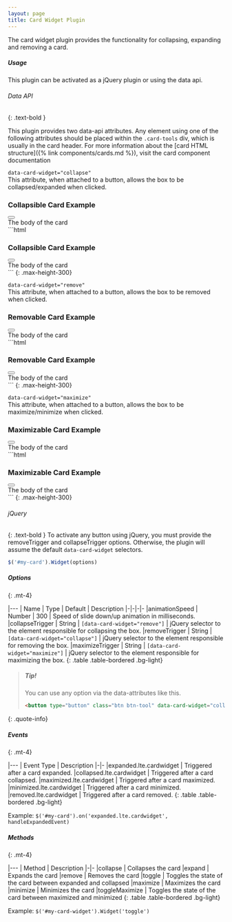 ```yaml
---
layout: page
title: Card Widget Plugin
---
```


The card widget plugin provides the functionality for collapsing, expanding and removing a card. 

##### Usage
This plugin can be activated as a jQuery plugin or using the data api. 

###### Data API
{: .text-bold }

This plugin provides two data-api attributes. Any element using one of the following attributes should be placed within the `.card-tools` div, which is usually in the card header. For more information about the [card HTML structure]({% link components/cards.md %}), visit the card component documentation 

`data-card-widget="collapse"`
<br />
This attribute, when attached to a button, allows the box to be collapsed/expanded when clicked. 
<div class="row">
  <div class="col-12 col-md-4">
     <div class="card">
      <div class="card-header">
        <h3 class="card-title">Collapsible Card Example</h3>
        <div class="card-tools">
          <button type="button" class="btn btn-tool" data-card-widget="collapse"><i class="fas fa-minus"></i></button>
        </div>
      </div>
      <div class="card-body">
        The body of the card
      </div>
    </div>
  </div>
  <div class="col-12 col-md-8" markdown="1">
```html
<div class="card">
  <div class="card-header">
    <h3 class="card-title">Collapsible Card Example</h3>
    <div class="card-tools">
      <!-- Collapse Button -->
      <button type="button" class="btn btn-tool" data-card-widget="collapse"><i class="fas fa-minus"></i></button>
    </div>
    <!-- /.card-tools -->
  </div>
  <!-- /.card-header -->
  <div class="card-body">
    The body of the card
  </div>
  <!-- /.card-body -->
</div>
<!-- /.card -->
```
{: .max-height-300}
  </div>
</div>

`data-card-widget="remove"`
<br />
This attribute, when attached to a button, allows the box to be removed when clicked. 
<div class="row">
  <div class="col-12 col-md-4">
     <div class="card">
      <div class="card-header">
        <h3 class="card-title">Removable Card Example</h3>
        <div class="card-tools">
          <button type="button" class="btn btn-tool" data-card-widget="remove"><i class="fas fa-times"></i></button>
        </div>
      </div>
      <div class="card-body">
        The body of the card
      </div>
    </div>
  </div>
  <div class="col-12 col-md-8" markdown="1">
```html
<div class="card">
  <div class="card-header">
    <h3 class="card-title">Removable Card Example</h3>
    <div class="card-tools">
      <!-- Remove Button -->
      <button type="button" class="btn btn-tool" data-card-widget="remove"><i class="fas fa-times"></i></button>
    </div>
    <!-- /.card-tools -->
  </div>
  <!-- /.card-header -->
  <div class="card-body">
    The body of the card
  </div>
  <!-- /.card-body -->
</div>
<!-- /.card -->
```
{: .max-height-300}
  </div>
</div>

`data-card-widget="maximize"`
<br />
This attribute, when attached to a button, allows the box to be maximize/minimize when clicked. 
<div class="row">
  <div class="col-12 col-md-4">
     <div class="card">
      <div class="card-header">
        <h3 class="card-title">Maximizable Card Example</h3>
        <div class="card-tools">
          <button type="button" class="btn btn-tool" data-card-widget="maximize"><i class="fas fa-expand"></i></button>
        </div>
      </div>
      <div class="card-body">
        The body of the card
      </div>
    </div>
  </div>
  <div class="col-12 col-md-8" markdown="1">
```html
<div class="card">
  <div class="card-header">
    <h3 class="card-title">Maximizable Card Example</h3>
    <div class="card-tools">
      <!-- Maximize Button -->
      <button type="button" class="btn btn-tool" data-card-widget="maximize"><i class="fas fa-expand"></i></button>
    </div>
    <!-- /.card-tools -->
  </div>
  <!-- /.card-header -->
  <div class="card-body">
    The body of the card
  </div>
  <!-- /.card-body -->
</div>
<!-- /.card -->
```
{: .max-height-300}
  </div>
</div>


###### jQuery
{: .text-bold }
To activate any button using jQuery, you must provide the removeTrigger and collapseTrigger options. Otherwise, the plugin will assume the default `data-card-widget` selectors. 

```js
$('#my-card').Widget(options)
```

##### Options
{: .mt-4}

|---
| Name | Type | Default | Description
|-|-|-|-
|animationSpeed | Number | 300 | Speed of slide down/up animation in milliseconds.
|collapseTrigger | String | `[data-card-widget="remove"]` | jQuery selector to the element responsible for collapsing the box.
|removeTrigger | String | `[data-card-widget="collapse"]` | jQuery selector to the element responsible for removing the box.
|maximizeTrigger | String | `[data-card-widget="maximize"]` | jQuery selector to the element responsible for maximizing the box.
{: .table .table-bordered .bg-light}

> ##### Tip!
> You can use any option via the data-attributes like this.
> ```html
> <button type="button" class="btn btn-tool" data-card-widget="collapse" data-animation-speed="1000"><i class="fas fa-minus"></i></button>
> ```
{: .quote-info}

##### Events
{: .mt-4}

|---
| Event Type | Description
|-|-
|expanded.lte.cardwidget | Triggered after a card expanded.
|collapsed.lte.cardwidget | Triggered after a card collapsed.
|maximized.lte.cardwidget | Triggered after a card maximized.
|minimized.lte.cardwidget | Triggered after a card minimized.
|removed.lte.cardwidget | Triggered after a card removed.
{: .table .table-bordered .bg-light}

Example: `$('#my-card').on('expanded.lte.cardwidget', handleExpandedEvent)`


##### Methods
{: .mt-4}

|---
| Method | Description
|-|-
|collapse | Collapses the card
|expand | Expands the card
|remove | Removes the card
|toggle | Toggles the state of the card between expanded and collapsed
|maximize | Maximizes the card
|minimize | Minimizes the card
|toggleMaximize | Toggles the state of the card between maximized and minimized
{: .table .table-bordered .bg-light}

Example: `$('#my-card-widget').Widget('toggle')`
